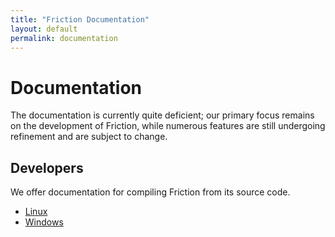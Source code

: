 ```yaml
---
title: "Friction Documentation"
layout: default
permalink: documentation
---
```


# Documentation

The documentation is currently quite deficient; our primary focus remains on the development of Friction, while numerous features are still undergoing refinement and are subject to change.

## Developers

We offer documentation for compiling Friction from its source code.

* [Linux](/documentation/source-linux.html)
* [Windows](/documentation/source-windows.html)
